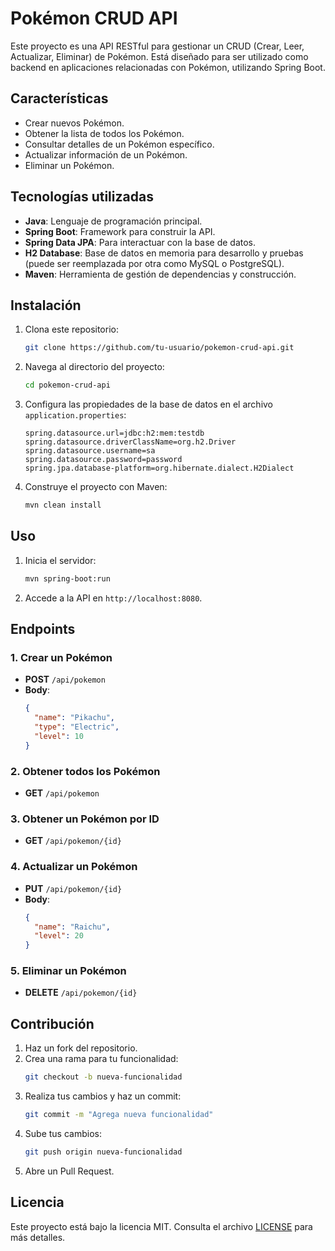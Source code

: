 # Pokémon CRUD API

Este proyecto es una API RESTful para gestionar un CRUD (Crear, Leer, Actualizar, Eliminar) de Pokémon. Está diseñado para ser utilizado como backend en aplicaciones relacionadas con Pokémon, utilizando Spring Boot.

## Características

- Crear nuevos Pokémon.
- Obtener la lista de todos los Pokémon.
- Consultar detalles de un Pokémon específico.
- Actualizar información de un Pokémon.
- Eliminar un Pokémon.

## Tecnologías utilizadas

- **Java**: Lenguaje de programación principal.
- **Spring Boot**: Framework para construir la API.
- **Spring Data JPA**: Para interactuar con la base de datos.
- **H2 Database**: Base de datos en memoria para desarrollo y pruebas (puede ser reemplazada por otra como MySQL o PostgreSQL).
- **Maven**: Herramienta de gestión de dependencias y construcción.

## Instalación

1. Clona este repositorio:
   ```bash
   git clone https://github.com/tu-usuario/pokemon-crud-api.git
   ```
2. Navega al directorio del proyecto:
   ```bash
   cd pokemon-crud-api
   ```
3. Configura las propiedades de la base de datos en el archivo `application.properties`:
   ```properties
   spring.datasource.url=jdbc:h2:mem:testdb
   spring.datasource.driverClassName=org.h2.Driver
   spring.datasource.username=sa
   spring.datasource.password=password
   spring.jpa.database-platform=org.hibernate.dialect.H2Dialect
   ```
4. Construye el proyecto con Maven:
   ```bash
   mvn clean install
   ```

## Uso

1. Inicia el servidor:
   ```bash
   mvn spring-boot:run
   ```
2. Accede a la API en `http://localhost:8080`.

## Endpoints

### 1. Crear un Pokémon

- **POST** `/api/pokemon`
- **Body**:
  ```json
  {
    "name": "Pikachu",
    "type": "Electric",
    "level": 10
  }
  ```

### 2. Obtener todos los Pokémon

- **GET** `/api/pokemon`

### 3. Obtener un Pokémon por ID

- **GET** `/api/pokemon/{id}`

### 4. Actualizar un Pokémon

- **PUT** `/api/pokemon/{id}`
- **Body**:
  ```json
  {
    "name": "Raichu",
    "level": 20
  }
  ```

### 5. Eliminar un Pokémon

- **DELETE** `/api/pokemon/{id}`

## Contribución

1. Haz un fork del repositorio.
2. Crea una rama para tu funcionalidad:
   ```bash
   git checkout -b nueva-funcionalidad
   ```
3. Realiza tus cambios y haz un commit:
   ```bash
   git commit -m "Agrega nueva funcionalidad"
   ```
4. Sube tus cambios:
   ```bash
   git push origin nueva-funcionalidad
   ```
5. Abre un Pull Request.

## Licencia

Este proyecto está bajo la licencia MIT. Consulta el archivo [LICENSE](LICENSE) para más detalles.
